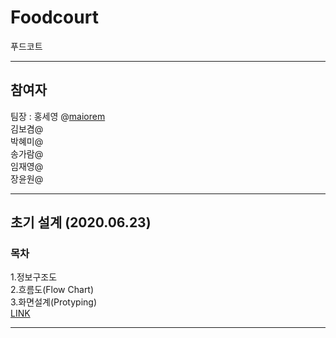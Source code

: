 # Foodcourt
푸드코트

<hr />

## 참여자    

팀장 : 홍세영 @[maiorem](https://github.com/maiorem)        
김보겸@[]()      
박혜미@[]()       
송가람@[]()       
임재영@[]()       
장윤원@[]()       

<hr />

## 초기 설계 (2020.06.23)

### 목차    
1.정보구조도    
2.흐름도(Flow Chart)    
3.화면설계(Protyping)      
[LINK](https://docs.google.com/presentation/d/1tGW3FN7Fhg7YrkYtzW3r9yU50X8Cjuh64WsNs_I8nLU/edit#slide=id.g895759a2e8_0_260)

<hr />
